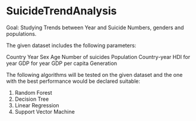 # SuicideTrendAnalysis

Goal: Studying Trends between Year and Suicide Numbers, genders and populations.

The given dataset includes the following parameters:

Country
Year
Sex
Age
Number of suicides
Population
Country-year
HDI for year
GDP for year
GDP per capita
Generation



The following algorithms will be tested on the given dataset and the one with the best performance would be declared suitable:

1. Random Forest
2. Decision Tree
3. Linear Regression
4. Support Vector Machine
